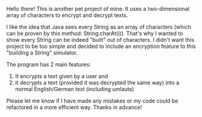 Hello there! This is another pet project of mine. It uses a two-dimensional array of characters to encrypt and decrypt texts. 

I like the idea that Java sees every String as an array of characters (which can be proven by this method: String.charAt(i)). That's why I wanted to show every String can be indeed "built" out of characters.
I didn't want this project to be too simple and decided to include an encryption feature to this "building a String" simulator. 

The program has 2 main features: 
1) It encrypts a text given by a user and
2) it decrypts a text (provided it was decrypted the same way) into a normal English/German text (including umlauts)

Please let me know if I have made any mistakes or my code could be refactored in a more efficient way. Thanks in advance!
